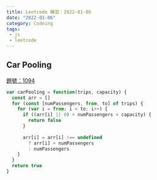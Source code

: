 ```yaml
---
title: Leetcode 練習：2022-01-06 
date: "2022-01-06"
category: Codeing
tags:
 - js
 - leetcode
---
```


## Car Pooling
[題號：1094](https://leetcode.com/problems/car-pooling/)

```js
var carPooling = function(trips, capacity) {
  const arr = []
  for (const [numPassengers, from, to] of trips) {
    for (var i = from; i < to; i++) {
      if ((arr[i] || 0) + numPassengers > capacity) {
        return false
      }
      
      arr[i] = arr[i] !== undefined
        ? arr[i] + numPassengers
        : numPassengers
    }
  }
  return true
}
```